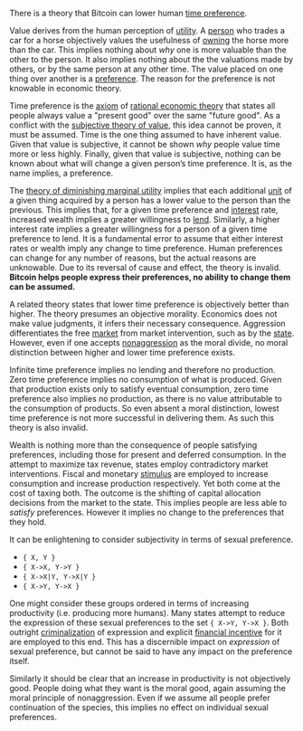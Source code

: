 There is a theory that Bitcoin can lower human [time preference](https://en.m.wikipedia.org/wiki/Time_preference).

Value derives from the human perception of [utility](Glossary#utility). A [person](Glossary#person) who trades a car for a horse objectively values the usefulness of [owning](Glossary#owner) the horse more than the car. This implies nothing about *why* one is more valuable than the other to the person. It also implies nothing about the the valuations made by others, or by the same person at any other time. The value placed on one thing over another is a [preference](https://en.wikipedia.org/wiki/Preference#Economics). The reason for the preference is not knowable in economic theory.

Time preference is the [axiom](https://en.m.wikipedia.org/wiki/Axiom) of [rational economic theory](https://en.wikipedia.org/wiki/Catallactics) that states all people always value a "present good" over the same "future good". As a conflict with the [subjective theory of value](https://en.m.wikipedia.org/wiki/Subjective_theory_of_value), this idea cannot be proven, it must be assumed. Time is the one thing assumed to have inherent value. Given that value is subjective, it cannot be shown *why* people value time more or less highly. Finally, given that value is subjective, nothing can be known about what will change a given person’s time preference. It is, as the name implies, a preference.

The [theory of diminishing marginal utility](https://en.m.wikipedia.org/wiki/Marginal_utility) implies that each additional [unit](Glossary#unit) of a given thing acquired by a person has a lower value to the person than the previous. This implies that, for a given time preference and [interest](Glossary#interest) rate, increased wealth implies a greater willingness to [lend](Glossary#lend). Similarly, a higher interest rate implies a greater willingness for a person of a given time preference to lend. It is a fundamental error to assume that either interest rates or wealth imply any change to time preference. Human preferences can change for any number of reasons, but the actual reasons are unknowable. Due to its reversal of cause and effect, the theory is invalid. **Bitcoin helps people express their preferences, no ability to change them can be assumed.**

A related theory states that lower time preference is objectively better than higher. The theory presumes an objective morality. Economics does not make value judgments, it infers their necessary consequence. Aggression differentiates the free [market](Glossary#market) from market intervention, such as by the [state](Glossary#state). However, even if one accepts [nonaggression](https://en.m.wikipedia.org/wiki/Non-aggression_principle) as the moral divide, no moral distinction between higher and lower time preference exists.

Infinite time preference implies no lending and therefore no production. Zero time preference implies no consumption of what is produced. Given that production exists only to satisfy eventual consumption, zero time preference also implies no production, as there is no value attributable to the consumption of products. So even absent a moral distinction, lowest time preference is not more successful in delivering them. As such this theory is also invalid.

Wealth is nothing more than the consequence of people satisfying preferences, including those for present and deferred consumption. In the attempt to maximize tax revenue, states employ contradictory market interventions. Fiscal and monetary [stimulus](https://en.m.wikipedia.org/wiki/Stimulus_(economics)) are employed to increase consumption and increase production respectively. Yet both come at the cost of taxing both. The outcome is the shifting of capital allocation decisions from the market to the state. This implies people are less able to *satisfy* preferences. However it implies no change to the preferences that they hold.

It can be enlightening to consider subjectivity in terms of sexual preference.

* `{ X, Y }`
* `{ X->X, Y->Y }`
* `{ X->X|Y, Y->X|Y }`
* `{ X->Y, Y->X }`

One might consider these groups ordered in terms of increasing productivity (i.e. producing more humans). Many states attempt to reduce the expression of these sexual preferences to the set `{ X->Y, Y->X }`. Both outright [criminalization](https://en.m.wikipedia.org/wiki/LGBT_rights_by_country_or_territory) of expression and explicit [financial incentive](https://en.m.wikipedia.org/wiki/Marriage_promotion) for it are employed to this end. This has a discernible impact on *expression* of sexual preference, but cannot be said to have any impact on the preference itself.

Similarly it should be clear that an increase in productivity is not objectively good. People doing what they want is the moral good, again assuming the moral principle of nonaggression. Even if we assume all people prefer continuation of the species, this implies no effect on individual sexual preferences.